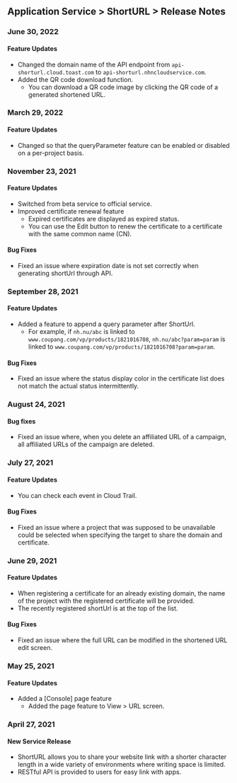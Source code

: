 ## Application Service > ShortURL > Release Notes

### June 30, 2022

#### Feature Updates
* Changed the domain name of the API endpoint from `api-shorturl.cloud.toast.com` to `api-shorturl.nhncloudservice.com`.
* Added the QR code download function.
    * You can download a QR code image by clicking the QR code of a generated shortened URL.

### March 29, 2022

#### Feature Updates
* Changed so that the queryParameter feature can be enabled or disabled on a per-project basis.

### November 23, 2021

#### Feature Updates
* Switched from beta service to official service.
* Improved certificate renewal feature
    * Expired certificates are displayed as expired status.
    * You can use the Edit button to renew the certificate to a certificate with the same common name (CN).

#### Bug Fixes
* Fixed an issue where expiration date is not set correctly when generating shortUrl through API.

### September 28, 2021

#### Feature Updates
* Added a feature to append a query parameter after ShortUrl.
    * For example, if `nh.nu/abc` is linked to `www.coupang.com/vp/products/1821016708`, `nh.nu/abc?param=param` is linked to `www.coupang.com/vp/products/1821016708?param=param`.

#### Bug Fixes
* Fixed an issue where the status display color in the certificate list does not match the actual status intermittently.

### August 24, 2021

#### Bug fixes
* Fixed an issue where, when you delete an affiliated URL of a campaign, all affiliated URLs of the campaign are deleted.

### July 27, 2021

#### Feature Updates
* You can check each event in Cloud Trail.

#### Bug Fixes
* Fixed an issue where a project that was supposed to be unavailable could be selected when specifying the target to share the domain and certificate.

### June 29, 2021

#### Feature Updates
* When registering a certificate for an already existing domain, the name of the project with the registered certificate will be provided.
* The recently registered shortUrl is at the top of the list.

#### Bug Fixes
* Fixed an issue where the full URL can be modified in the shortened URL edit screen.

### May 25, 2021

#### Feature Updates
* Added a [Console] page feature
    * Added the page feature to View > URL screen.

### April 27, 2021

#### New Service Release
* ShortURL allows you to share your website link with a shorter character length in a wide variety of environments where writing space is limited.
* RESTful API is provided to users for easy link with apps.
